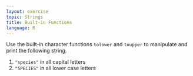 ```yaml
---
layout: exercise
topic: Strings
title: Built-in Functions
language: R
---
```


Use the built-in character functions `tolower` and `toupper` to manipulate and print the following string.

1. `"species"` in all capital letters
2. `"SPECIES"` in all lower case letters



